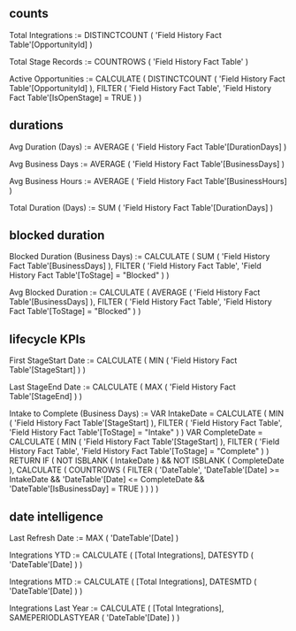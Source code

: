 ## counts

Total Integrations :=
DISTINCTCOUNT ( 'Field History Fact Table'[OpportunityId] )

Total Stage Records :=
COUNTROWS ( 'Field History Fact Table' )

Active Opportunities :=
CALCULATE (
    DISTINCTCOUNT ( 'Field History Fact Table'[OpportunityId] ),
    FILTER ( 'Field History Fact Table', 'Field History Fact Table'[IsOpenStage] = TRUE )
)

## durations
Avg Duration (Days) :=
AVERAGE ( 'Field History Fact Table'[DurationDays] )

Avg Business Days :=
AVERAGE ( 'Field History Fact Table'[BusinessDays] )

Avg Business Hours :=
AVERAGE ( 'Field History Fact Table'[BusinessHours] )

Total Duration (Days) :=
SUM ( 'Field History Fact Table'[DurationDays] )

## blocked duration
Blocked Duration (Business Days) :=
CALCULATE (
    SUM ( 'Field History Fact Table'[BusinessDays] ),
    FILTER ( 'Field History Fact Table', 'Field History Fact Table'[ToStage] = "Blocked" )
)

Avg Blocked Duration :=
CALCULATE (
    AVERAGE ( 'Field History Fact Table'[BusinessDays] ),
    FILTER ( 'Field History Fact Table', 'Field History Fact Table'[ToStage] = "Blocked" )
)

## lifecycle KPIs
First StageStart Date :=
CALCULATE ( MIN ( 'Field History Fact Table'[StageStart] ) )

Last StageEnd Date :=
CALCULATE ( MAX ( 'Field History Fact Table'[StageEnd] ) )

Intake to Complete (Business Days) :=
VAR IntakeDate =
    CALCULATE (
        MIN ( 'Field History Fact Table'[StageStart] ),
        FILTER ( 'Field History Fact Table', 'Field History Fact Table'[ToStage] = "Intake" )
    )
VAR CompleteDate =
    CALCULATE (
        MIN ( 'Field History Fact Table'[StageStart] ),
        FILTER ( 'Field History Fact Table', 'Field History Fact Table'[ToStage] = "Complete" )
    )
RETURN
IF (
    NOT ISBLANK ( IntakeDate ) && NOT ISBLANK ( CompleteDate ),
    CALCULATE (
        COUNTROWS (
            FILTER (
                'DateTable',
                'DateTable'[Date] >= IntakeDate
                  && 'DateTable'[Date] <= CompleteDate
                  && 'DateTable'[IsBusinessDay] = TRUE
            )
        )
    )
)
## date intelligence
Last Refresh Date :=
MAX ( 'DateTable'[Date] )

Integrations YTD :=
CALCULATE (
    [Total Integrations],
    DATESYTD ( 'DateTable'[Date] )
)

Integrations MTD :=
CALCULATE (
    [Total Integrations],
    DATESMTD ( 'DateTable'[Date] )
)

Integrations Last Year :=
CALCULATE (
    [Total Integrations],
    SAMEPERIODLASTYEAR ( 'DateTable'[Date] )
)
